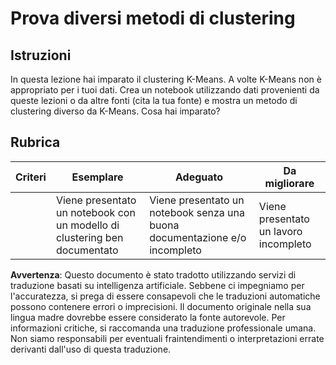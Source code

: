 # Prova diversi metodi di clustering

## Istruzioni

In questa lezione hai imparato il clustering K-Means. A volte K-Means non è appropriato per i tuoi dati. Crea un notebook utilizzando dati provenienti da queste lezioni o da altre fonti (cita la tua fonte) e mostra un metodo di clustering diverso da K-Means. Cosa hai imparato?
## Rubrica

| Criteri  | Esemplare                                                       | Adeguato                                                             | Da migliorare                |
| -------- | --------------------------------------------------------------- | -------------------------------------------------------------------- | ---------------------------- |
|          | Viene presentato un notebook con un modello di clustering ben documentato | Viene presentato un notebook senza una buona documentazione e/o incompleto | Viene presentato un lavoro incompleto |

**Avvertenza**:
Questo documento è stato tradotto utilizzando servizi di traduzione basati su intelligenza artificiale. Sebbene ci impegniamo per l'accuratezza, si prega di essere consapevoli che le traduzioni automatiche possono contenere errori o imprecisioni. Il documento originale nella sua lingua madre dovrebbe essere considerato la fonte autorevole. Per informazioni critiche, si raccomanda una traduzione professionale umana. Non siamo responsabili per eventuali fraintendimenti o interpretazioni errate derivanti dall'uso di questa traduzione.